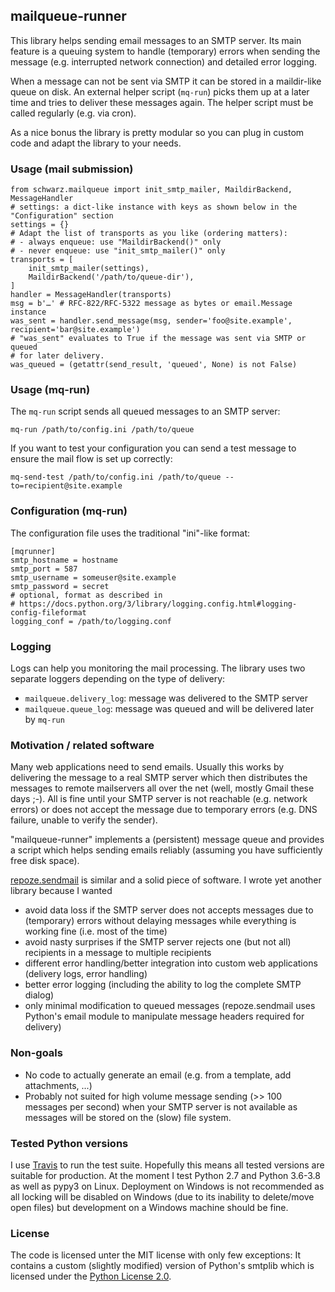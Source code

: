 
## mailqueue-runner

This library helps sending email messages to an SMTP server. Its main feature
is a queuing system to handle (temporary) errors when sending the message
(e.g. interrupted network connection) and detailed error logging.

When a message can not be sent via SMTP it can be stored in a maildir-like queue
on disk. An external helper script (`mq-run`) picks them up at a later time and
tries to deliver these messages again. The helper script must be called
regularly (e.g. via cron).

As a nice bonus the library is pretty modular so you can plug in custom code and
adapt the library to your needs.

### Usage (mail submission)

    from schwarz.mailqueue import init_smtp_mailer, MaildirBackend, MessageHandler
    # settings: a dict-like instance with keys as shown below in the "Configuration" section
    settings = {}
    # Adapt the list of transports as you like (ordering matters):
    # - always enqueue: use "MaildirBackend()" only
    # - never enqueue: use "init_smtp_mailer()" only
    transports = [
        init_smtp_mailer(settings),
        MaildirBackend('/path/to/queue-dir'),
    ]
    handler = MessageHandler(transports)
    msg = b'…' # RFC-822/RFC-5322 message as bytes or email.Message instance
    was_sent = handler.send_message(msg, sender='foo@site.example', recipient='bar@site.example')
    # "was_sent" evaluates to True if the message was sent via SMTP or queued
    # for later delivery.
    was_queued = (getattr(send_result, 'queued', None) is not False)


### Usage (mq-run)

The `mq-run` script sends all queued messages to an SMTP server:

    mq-run /path/to/config.ini /path/to/queue

If you want to test your configuration you can send a test message to ensure
the mail flow is set up correctly:

    mq-send-test /path/to/config.ini /path/to/queue --to=recipient@site.example

### Configuration (mq-run)

The configuration file uses the traditional "ini"-like format:

    [mqrunner]
    smtp_hostname = hostname
    smtp_port = 587
    smtp_username = someuser@site.example
    smtp_password = secret
    # optional, format as described in
    # https://docs.python.org/3/library/logging.config.html#logging-config-fileformat
    logging_conf = /path/to/logging.conf


### Logging

Logs can help you monitoring the mail processing. The library uses two separate
loggers depending on the type of delivery:

- `mailqueue.delivery_log`: message was delivered to the SMTP server
- `mailqueue.queue_log`: message was queued and will be delivered later by `mq-run`

### Motivation / related software

Many web applications need to send emails. Usually this works by delivering the
message to a real SMTP server which then distributes the messages to remote
mailservers all over the net (well, mostly Gmail these days ;-).
All is fine until your SMTP server is not reachable (e.g. network errors) or
does not accept the message due to temporary errors (e.g. DNS failure, unable
to verify the sender).

"mailqueue-runner" implements a (persistent) message queue and provides a
script which helps sending emails reliably (assuming you have sufficiently
free disk space).

[repoze.sendmail](https://github.com/repoze/repoze.sendmail) is similar and a
solid piece of software. I wrote yet another library because I wanted

 - avoid data loss if the SMTP server does not accepts messages due to (temporary)
   errors without delaying messages while everything is working fine (i.e. most
   of the time)
 - avoid nasty surprises if the SMTP server rejects one (but not all) recipients
   in a message to multiple recipients
 - different error handling/better integration into custom web applications
   (delivery logs, error handling)
 - better error logging (including the ability to log the complete SMTP dialog)
 - only minimal modification to queued messages (repoze.sendmail uses Python's
   email module to manipulate message headers required for delivery)



### Non-goals

 - No code to actually generate an email (e.g. from a template, add attachments, ...)
 - Probably not suited for high volume message sending (>> 100 messages per second)
   when your SMTP server is not available as messages will be stored on the
   (slow) file system.


### Tested Python versions

I use [Travis](https://travis-ci.com/FelixSchwarz/mailqueue-runner) to run the
test suite. Hopefully this means all tested versions are suitable for production.
At the moment I test Python 2.7 and Python 3.6-3.8 as well as pypy3 on Linux.
Deployment on Windows is not recommended as all locking will be disabled on
Windows (due to its inability to delete/move open files) but development on
a Windows machine should be fine.


### License

The code is licensed unter the MIT license with only few exceptions: It
contains a custom (slightly modified) version of Python's smtplib which is
licensed under the [Python License 2.0](https://spdx.org/licenses/Python-2.0.html).


